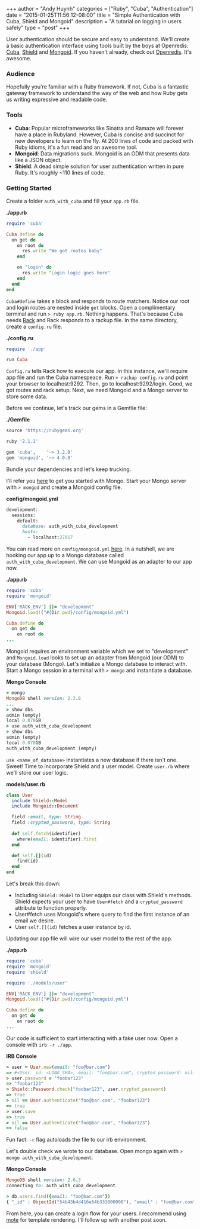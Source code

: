 +++
author = "Andy Huynh"
categories = ["Ruby", "Cuba", "Authentication"]
date = "2015-01-25T11:56:12-08:00"
title = "Simple Authentication with Cuba, Shield and Mongoid"
description = "A tutorial on logging in users safely"
type = "post"
+++

User authentication should be secure and easy to understand. We'll create a basic authentication interface using tools built by the boys at Openredis: [Cuba](https://github.com/soveran/cuba), [Shield](https://github.com/cyx/shield) and [Mongoid](https://github.com/mongoid/mongoid). If you haven't already, check out [Openredis](https://openredis.com/). It's awesome.

### Audience
Hopefully you're familiar with a Ruby framework. If not, Cuba is a fantastic gateway framework to understand the way of the web and how Ruby gets us writing expressive and readable code.

### Tools
- **Cuba**: Popular microframeworks like Sinatra and Ramaze will forever have a place in Rubyland. However, Cuba is concise and succinct for new developers to learn on the fly. At 200 lines of code and packed with Ruby idioms, it's a fun read and an awesome tool.
- **Mongoid**: Data migrations suck. Mongoid is an ODM that presents data like a JSON object.
- **Shield**: A dead simple solution for user authentication written in pure Ruby. It's roughly ~110 lines of code.

### Getting Started
Create a folder `auth_with_cuba` and fill your `app.rb` file.

**./app.rb**
```ruby
require 'cuba'

Cuba.define do
  on get do
    on root do
      res.write "We got routes baby"
    end

    on "login" do
      res.write "Login logic goes here"
    end
  end
end
```

`Cuba#define` takes a block and responds to route matchers. Notice our root and login routes are nested inside `get` blocks. Open a complimentary terminal and run `> ruby app.rb`. Nothing happens. That's because Cuba needs [Rack](http://rack.github.io/) and Rack responds to a rackup file. In the same directory, create a `config.ru` file. 

**./config.ru**
```ruby
require './app'

run Cuba
```

`Config.ru` tells Rack how to execute our app. In this instance, we'll require app file and run the Cuba namespeace. Run `> rackup config.ru` and point your browser to localhost:9292. Then, go to localhost:9292/login. Good, we got routes and rack setup. Next, we need Mongoid and a Mongo server to store some data.

Before we continue, let's track our gems in a Gemfile file:

**./Gemfile**
```ruby
source 'https://rubygems.org'

ruby '2.1.1'

gem 'cuba',    '~> 3.2.0'
gem 'mongoid', '~> 4.0.0'
```

Bundle your dependencies and let's keep trucking.

I'll refer you [here](http://docs.mongodb.org/manual/tutorial/install-mongodb-on-os-x/#install-mongodb-with-homebrew) to get you started with Mongo. Start your Mongo server with `> mongod` and create a Mongoid config file.

**config/mongoid.yml**
```ruby
development:
  sessions:
    default:
      database: auth_with_cuba_development
      hosts: 
        - localhost:27017
```

You can read more on `config/mongoid.yml` [here](http://mongoid.org/en/mongoid/docs/installation.html). In a nutshell, we are hooking our app up to a Mongo database called `auth_with_cuba_development`. We can use Mongoid as an adapter to our app now.

**./app.rb**
```ruby
require 'cuba'
require 'mongoid'

ENV['RACK_ENV'] ||= "development"
Mongoid.load!("#{Dir.pwd}/config/mongoid.yml")

Cuba.define do
  on get do
    on root do
...
```

Mongoid requires an environment variable which we set to "development" and `Mongoid.load` looks to set up an adapter from Mongoid (our ODM) to your database (Mongo). Let's initialize a Mongo database to interact with. Start a Mongo session in a terminal with `> mongo` and instantiate a database.

**Mongo Console**
```ruby
> mongo
MongoDB shell version: 2.3.8
...
> show dbs
admin (empty)
local 0.078GB
> use auth_with_cuba_development
> show dbs
admin (empty)
local 0.078GB
auth_with_cuba_development (empty)
```

`use <name_of_database>` instantiates a new database if there isn't one. Sweet! Time to incorporate Shield and a user model. Create `user.rb` where we'll store our user logic. 

**models/user.rb**
```ruby
class User
  include Shield::Model
  include Mongoid::Document

  field :email, type: String
  field :crypted_password, type: String
  
  def self.fetch(identifier)
    where(email: identifier).first
  end

  def self.[](id)
    find(id)
  end
end
```

Let's break this down:

- Including `Shield::Model` to User equips our class with Shield's methods. Shield expects your user to have `User#fetch` and a `crypted_password` attribute to function properly.
- User#fetch uses Mongoid's where query to find the first instance of an email we desire.
- User `self.[](id)` fetches a user instance by id.

Updating our app file will wire our user model to the rest of the app.

**./app.rb**
```ruby
require 'cuba'
require 'mongoid'
require 'shield'

require './models/user'

ENV['RACK_ENV'] ||= "development"
Mongoid.load!("#{Dir.pwd}/config/mongoid.yml")

Cuba.define do
  on get do
    on root do
...
```

Our code is sufficient to start interacting with a fake user now. Open a console with `irb -r ./app`.

**IRB Console**
```ruby
> user = User.new(email: "foo@bar.com")
=> #<User _id: <LONG_SHA>, email: "foo@bar.com", crypted_password: nil>
> user.password = "foobar123"
=> "foobar123"
> Shield::Password.check("foobar123", user.crypted_password)
=> true 
> nil == User.authenticate("foo@bar.com", "foobar123")
=> true
> user.save
=> true
> nil == User.authenticate("foo@bar.com", "foobar123")
=> false
```

Fun fact: `-r` flag autoloads the file to our irb environment.

Let's double check we wrote to our database. Open mongo again with `> mongo auth_with_cuba_development`:

**Mongo Console**
```ruby
MongoDB shell version: 2.6.3
connecting to: auth_with_cuba_development

> db.users.find({email: "foo@bar.com"})
{ "_id" : ObjectId("54b43b4d416e64b333000000"), "email" : "foo@bar.com", "crypted_password" : "900923b82a97febe274" }
```

From here, you can create a login flow for your users. I recommend using [mote](https://github.com/soveran/mote) for template rendering. I'll follow up with another post soon.

